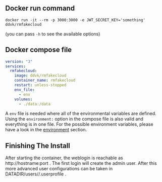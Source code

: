 ## Docker run command
`docker run -it --rm -p 3000:3000 -e JWT_SECRET_KEY='something' ddvk/rmfakecloud`

(you can pass `-h` to see the available options)

## Docker compose file
```yaml
version: "3"
services:
  rmfakecloud:
    image: ddvk/rmfakecloud
    container_name: rmfakecloud
    restart: unless-stopped
    env_file:
      - env
    volumes:
      - ./data:/data
```
A `env` file is needed where all of the environmental variables are defined.
Using the `environment:` option in the compose file is also valid and everything is in one file.
For the possible environment variables, please have a look in the [environment](environment.md) section.

## Finishing The Install
After starting the container, the weblogin is reachable as http://hostname:port .
The first login will create the admin user.
After this more advanced user configurations can be taken in DATADIR/users/<username>/.userprofile .
